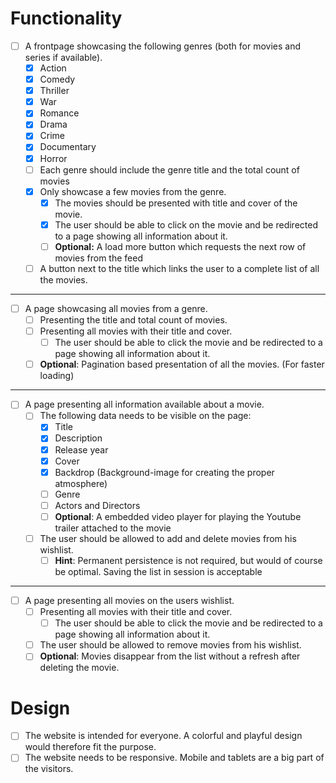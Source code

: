 # Functionality 
- [ ] A frontpage showcasing the following genres (both for movies and series if available). 
  - [x] Action
  - [x] Comedy
  - [x] Thriller
  - [x] War
  - [x] Romance
  - [x] Drama
  - [x] Crime
  - [x] Documentary
  - [x] Horror
  - [ ] Each genre should include the genre title and the total count of movies
  - [x] Only showcase a few movies from the genre.
    - [x] The movies should be presented with title and cover of the movie.
    - [x] The user should be able to click on the movie and be redirected to a page showing all information about it.
    - [ ] **Optional:** A load more button which requests the next row of movies from the feed
  - [ ] A button next to the title which links the user to a complete list of all the movies.

---

- [ ] A page showcasing all movies from a genre.
    - [ ] Presenting the title and total count of movies.
    - [ ] Presenting all movies with their title and cover.
        - [ ] The user should be able to click the movie and be redirected to a page showing all information about it.
    - [ ] **Optional**: Pagination based presentation of all the movies. (For faster loading)

---

- [ ] A page presenting all information available about a movie.
    - [ ] The following data needs to be visible on the page:
        - [x] Title
        - [x] Description
        - [x] Release year
        - [x] Cover
        - [x] Backdrop (Background-image for creating the proper atmosphere)
        - [ ] Genre
        - [ ] Actors and Directors
        - [ ] **Optional**: A embedded video player for playing the Youtube trailer attached to the movie
    - [ ] The user should be allowed to add and delete movies from his wishlist.
        - [ ] **Hint**: Permanent persistence is not required, but would of course be optimal. Saving the list in session is acceptable

---

- [ ] A page presenting all movies on the users wishlist.
    - [ ] Presenting all movies with their title and cover.
        - [ ] The user should be able to click the movie and be redirected to a page showing all information about it.
    - [ ] The user should be allowed to remove movies from his wishlist.
    - [ ] **Optional**: Movies disappear from the list without a refresh after deleting the movie.

# Design 
- [ ] The website is intended for everyone. A colorful and playful design would therefore fit the purpose.
- [ ] The website needs to be responsive. Mobile and tablets are a big part of the visitors.